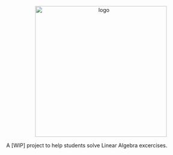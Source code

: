 <p align="center">
  <img src="GAL-Library/Icon/Logo_removebg.png" width="350" title="logo">
</p>


A [WIP] project to help students solve Linear Algebra excercises.


